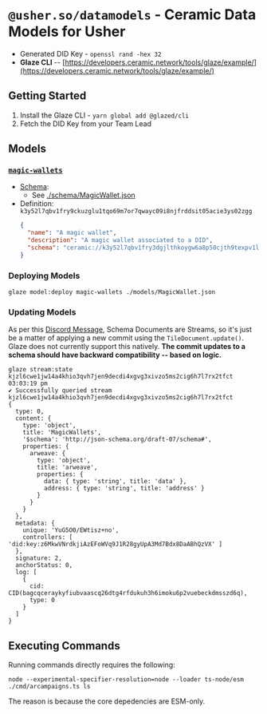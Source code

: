 # `@usher.so/datamodels` - Ceramic Data Models for Usher

- Generated DID Key - `openssl rand -hex 32`
- **Glaze CLI** -- [https://developers.ceramic.network/tools/glaze/example/](https://developers.ceramic.network/tools/glaze/example/)

## Getting Started

1. Install the Glaze CLI - `yarn global add @glazed/cli`
2. Fetch the DID Key from your Team Lead

## Models

### [`magic-wallets`](./models/MagicWallet.json)

- [Schema](./schema/MagicWallet.json):
  - See [./schema/MagicWallet.json](./schema/MagicWallet.json)
- Definition: `k3y52l7qbv1fry9ckuzglu1tqo69m7or7qwayc09i8njfrddsit05acie3ys02zgg`
  ```json
  {
  	"name": "A magic wallet",
  	"description": "A magic wallet associated to a DID",
  	"schema": "ceramic://k3y52l7qbv1fry3dgjlthkoygw6a8p50cjth9texpv1looy8umrbbkrpnrbjj80sg"
  }
  ```

### Deploying Models

```shell
glaze model:deploy magic-wallets ./models/MagicWallet.json
```

### Updating Models

As per this [Discord Message](https://discord.com/channels/682786569857662976/937412186781909012/964094124649242654), Schema Documents are Streams, so it's just be a matter of applying a new commit using the `TileDocument.update()`.
Glaze does not currently support this natively.
**The commit updates to a schema should have backward compatibility -- based on logic.**

```shell
glaze stream:state kjzl6cwe1jw14a4khio3qvh7jen9decdi4xgvg3xivzo5ms2cig6h7l7rx2tfct                                                                                                         03:03:19 pm
✔ Successfully queried stream kjzl6cwe1jw14a4khio3qvh7jen9decdi4xgvg3xivzo5ms2cig6h7l7rx2tfct
{
  type: 0,
  content: {
    type: 'object',
    title: 'MagicWallets',
    '$schema': 'http://json-schema.org/draft-07/schema#',
    properties: {
      arweave: {
        type: 'object',
        title: 'arweave',
        properties: {
          data: { type: 'string', title: 'data' },
          address: { type: 'string', title: 'address' }
        }
      }
    }
  },
  metadata: {
    unique: 'YuG5O0/EWtisz+no',
    controllers: [ 'did:key:z6MkwVNrdkjiAzEFoWVq9J1R28gyUpA3Md7Bdx8DaABhQzVX' ]
  },
  signature: 2,
  anchorStatus: 0,
  log: [
    {
      cid: CID(bagcqceraykyfiubvaascq26dtg4rfdukuh3h6imoku6p2vuebeckdmsszd6q),
      type: 0
    }
  ]
}
```

## Executing Commands

Running commands directly requires the following:

```shell
node --experimental-specifier-resolution=node --loader ts-node/esm ./cmd/arcampaigns.ts ls
```

The reason is because the core depedencies are ESM-only.
